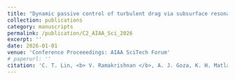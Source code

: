 ```yaml
---
title: "Dynamic passive control of turbulent drag via subsurface resonant phononic metamaterial"
collection: publications
category: manuscripts
permalink: /publication/C2_AIAA_Sci_2026
excerpt: ''
date: 2026-01-01
venue: 'Conference Proceeedings: AIAA SciTech Forum'
# paperurl: ''
citation: 'C. T. Lin, <b> V. Ramakrishnan </b>, A. J. Goza, K. H. Matlack, H. J. Bae, "Dynamic passive control of turbulent drag via subsurface resonant phononic metamaterial", <i> AIAA SciTech Forum 2026, p. 4354559 </i>, Orlando, FL, January 12-16, 2026'
---
```


<!-- **Abstract:**  -->